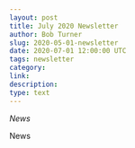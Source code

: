 ```yaml
---
layout: post
title: July 2020 Newsletter
author: Bob Turner
slug: 2020-05-01-newsletter
date: 2020-07-01 12:00:00 UTC
tags: newsletter
category:
link:
description:
type: text
---
```


*News*

News